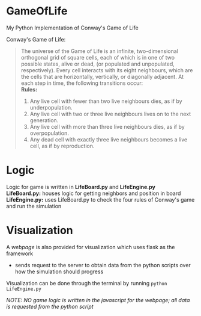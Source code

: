 # GameOfLife
My Python Implementation of Conway's Game of Life

Conway's Game of Life:
> The universe of the Game of Life is an infinite, two-dimensional orthogonal grid of square cells, each of which is in one of two possible states, alive or dead, (or populated and unpopulated, respectively). Every cell interacts with its eight neighbours, which are the cells that are horizontally, vertically, or diagonally adjacent. At each step in time, the following transitions occur:<br>
> **Rules:**
> 1. Any live cell with fewer than two live neighbours dies, as if by underpopulation.
> 2. Any live cell with two or three live neighbours lives on to the next generation.
> 3. Any live cell with more than three live neighbours dies, as if by overpopulation.
> 4. Any dead cell with exactly three live neighbours becomes a live cell, as if by reproduction.

# Logic 
Logic for game is written in **LifeBoard.py** and **LifeEngine.py**<br>
**LifeBoard.py:** houses logic for getting neighbors and position in board<br>
**LifeEngine.py:** uses LifeBoard.py to check the four rules of Conway's game and run the simulation <br>

# Visualization 
A *webpage* is also provided for visualization which uses flask as the framework
- sends request to the server to obtain data from the python scripts over how the simulation should progress<br>

Visualization can be done through the terminal by running `python LifeEngine.py`

*NOTE: NO game logic is written in the javascript for the webpage; all data is requested from the python script* 

